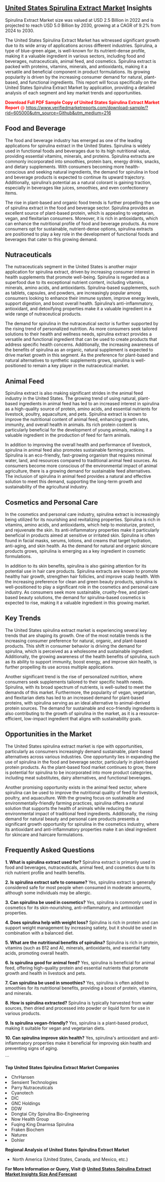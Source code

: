 <h2><a href="https://www.verifiedmarketreports.com/download-sample/?rid=605000&amp;utm_source=Github&amp;utm_medium=216" target="_blank">United States Spirulina Extract Market</a> Insights</h2><p>Spirulina Extract Market size was valued at USD 2.5 Billion in 2022 and is projected to reach USD 5.0 Billion by 2030, growing at a CAGR of 9.2% from 2024 to 2030.</p><p><p>The United States Spirulina Extract Market has witnessed significant growth due to its wide array of applications across different industries. Spirulina, a type of blue-green algae, is well-known for its nutrient-dense profile, making it a valuable ingredient in various sectors, including food and beverages, nutraceuticals, animal feed, and cosmetics. Spirulina extract is packed with proteins, vitamins, minerals, and antioxidants, making it a versatile and beneficial component in product formulations. Its growing popularity is driven by the increasing consumer demand for natural, plant-based, and functional ingredients. This report will focus specifically on the United States Spirulina Extract Market by application, providing a detailed analysis of each segment and key market trends and opportunities. <p><span class=""><span style="color: #ff0000;"><strong>Download Full PDF Sample Copy of United States Spirulina Extract Market Report</strong> @ </span><a href="https://www.verifiedmarketreports.com/download-sample/?rid=605000&amp;utm_source=Github&amp;utm_medium=216" target="_blank">https://www.verifiedmarketreports.com/download-sample/?rid=605000&amp;utm_source=Github&amp;utm_medium=216</a></span></p><h2>Food and Beverage</h2><p>The food and beverage industry has emerged as one of the leading applications for spirulina extract in the United States. Spirulina is widely used in functional foods and beverages due to its high nutritional value, providing essential vitamins, minerals, and proteins. Spirulina extracts are commonly incorporated into smoothies, protein bars, energy drinks, snacks, and dietary supplements. With consumers becoming more health-conscious and seeking natural ingredients, the demand for spirulina in food and beverage products is expected to continue its upward trajectory. Additionally, spirulina’s potential as a natural colorant is gaining traction, especially in beverages like juices, smoothies, and even confectionery items.</p><p>The rise in plant-based and organic food trends is further propelling the use of spirulina extract in the food and beverage sector. Spirulina provides an excellent source of plant-based protein, which is appealing to vegetarian, vegan, and flexitarian consumers. Moreover, it is rich in antioxidants, which can enhance the nutritional profile of food and beverage products. As more consumers opt for sustainable, nutrient-dense options, spirulina extracts are positioned to play a key role in the development of functional foods and beverages that cater to this growing demand.</p><h2>Nutraceuticals</h2><p>The nutraceuticals segment in the United States is another major application for spirulina extract, driven by increasing consumer interest in health supplements that promote well-being. Spirulina is regarded as a superfood due to its exceptional nutrient content, including vitamins, minerals, amino acids, and antioxidants. Spirulina-based supplements, such as tablets, capsules, and powders, are increasingly popular among consumers looking to enhance their immune system, improve energy levels, support digestion, and boost overall health. Spirulina’s anti-inflammatory, antioxidant, and detoxifying properties make it a valuable ingredient in a wide range of nutraceutical products.</p><p>The demand for spirulina in the nutraceutical sector is further supported by the rising trend of personalized nutrition. As more consumers seek tailored solutions to their health and wellness needs, spirulina extract provides a versatile and functional ingredient that can be used to create products that address specific health concerns. Additionally, the increasing awareness of the benefits of spirulina as an organic, natural supplement is expected to drive market growth in this segment. As the preference for plant-based and natural alternatives to synthetic supplements grows, spirulina is well-positioned to remain a key player in the nutraceutical market.</p><h2>Animal Feed</h2><p>Spirulina extract is also making significant strides in the animal feed industry in the United States. The growing trend of using natural, plant-based ingredients in animal feed has led to an increased interest in spirulina as a high-quality source of protein, amino acids, and essential nutrients for livestock, poultry, aquaculture, and pets. Spirulina extract is known to improve the nutritional content of animal feed, enhancing growth rates, immunity, and overall health in animals. Its rich protein content is particularly beneficial for the development of young animals, making it a valuable ingredient in the production of feed for farm animals.</p><p>In addition to improving the overall health and performance of livestock, spirulina in animal feed also promotes sustainable farming practices. Spirulina is an eco-friendly, fast-growing organism that requires minimal water, land, and resources compared to traditional animal feed sources. As consumers become more conscious of the environmental impact of animal agriculture, there is a growing demand for sustainable feed alternatives. The inclusion of spirulina in animal feed provides a natural and effective solution to meet this demand, supporting the long-term growth and sustainability of the agricultural industry.</p><h2>Cosmetics and Personal Care</h2><p>In the cosmetics and personal care industry, spirulina extract is increasingly being utilized for its nourishing and revitalizing properties. Spirulina is rich in vitamins, amino acids, and antioxidants, which help to moisturize, protect, and rejuvenate the skin. Its anti-inflammatory properties make it particularly beneficial in products aimed at sensitive or irritated skin. Spirulina is often found in facial masks, serums, lotions, and creams that target hydration, anti-aging, and skin health. As the demand for natural and organic skincare products grows, spirulina is emerging as a key ingredient in cosmetic formulations.</p><p>In addition to its skin benefits, spirulina is also gaining attention for its potential use in hair care products. Spirulina extracts are known to promote healthy hair growth, strengthen hair follicles, and improve scalp health. With the increasing preference for clean and green beauty products, spirulina is well-positioned to play a significant role in the cosmetics and personal care industry. As consumers seek more sustainable, cruelty-free, and plant-based beauty solutions, the demand for spirulina-based cosmetics is expected to rise, making it a valuable ingredient in this growing market.</p><h2>Key Trends</h2><p>The United States spirulina extract market is experiencing several key trends that are shaping its growth. One of the most notable trends is the increasing consumer preference for natural, organic, and plant-based products. This shift in consumer behavior is driving the demand for spirulina, which is perceived as a wholesome and sustainable ingredient. Additionally, the growing awareness of the health benefits of spirulina, such as its ability to support immunity, boost energy, and improve skin health, is further propelling its use across multiple applications.</p><p>Another significant trend is the rise of personalized nutrition, where consumers seek supplements tailored to their specific health needs. Spirulina, with its broad spectrum of nutrients, is well-suited to meet the demands of this market. Furthermore, the popularity of vegan, vegetarian, and flexitarian diets has led to an increased demand for plant-based proteins, with spirulina serving as an ideal alternative to animal-derived protein sources. The demand for sustainable and eco-friendly ingredients is also contributing to the growth of spirulina in the market, as it is a resource-efficient, low-impact ingredient that aligns with sustainability goals.</p><h2>Opportunities in the Market</h2><p>The United States spirulina extract market is ripe with opportunities, particularly as consumers increasingly demand sustainable, plant-based alternatives across various industries. One opportunity lies in expanding the use of spirulina in the food and beverage sector, particularly in plant-based protein products. As the plant-based food market continues to grow, there is potential for spirulina to be incorporated into more product categories, including meat substitutes, dairy alternatives, and functional beverages.</p><p>Another promising opportunity exists in the animal feed sector, where spirulina can be used to improve the nutritional quality of feed for livestock, poultry, and aquaculture. With the growing focus on sustainable and environmentally-friendly farming practices, spirulina offers a natural solution that supports the health of animals while reducing the environmental impact of traditional feed ingredients. Additionally, the rising demand for natural beauty and personal care products presents a significant growth opportunity for spirulina in the cosmetics industry, where its antioxidant and anti-inflammatory properties make it an ideal ingredient for skincare and haircare formulations.</p><h2>Frequently Asked Questions</h2><p><b>1. What is spirulina extract used for?</b> Spirulina extract is primarily used in food and beverages, nutraceuticals, animal feed, and cosmetics due to its rich nutrient profile and health benefits.</p><p><b>2. Is spirulina extract safe to consume?</b> Yes, spirulina extract is generally considered safe for most people when consumed in moderate amounts, although some individuals may be allergic.</p><p><b>3. Can spirulina be used in cosmetics?</b> Yes, spirulina is commonly used in cosmetics for its skin-nourishing, anti-inflammatory, and antioxidant properties.</p><p><b>4. Does spirulina help with weight loss?</b> Spirulina is rich in protein and can support weight management by increasing satiety, but it should be used in combination with a balanced diet.</p><p><b>5. What are the nutritional benefits of spirulina?</b> Spirulina is rich in protein, vitamins (such as B12 and A), minerals, antioxidants, and essential fatty acids, promoting overall health.</p><p><b>6. Is spirulina good for animal feed?</b> Yes, spirulina is beneficial for animal feed, offering high-quality protein and essential nutrients that promote growth and health in livestock and pets.</p><p><b>7. Can spirulina be used in smoothies?</b> Yes, spirulina is often added to smoothies for its nutritional benefits, providing a boost of protein, vitamins, and minerals.</p><p><b>8. How is spirulina extracted?</b> Spirulina is typically harvested from water sources, then dried and processed into powder or liquid form for use in various products.</p><p><b>9. Is spirulina vegan-friendly?</b> Yes, spirulina is a plant-based product, making it suitable for vegan and vegetarian diets.</p><p><b>10. Can spirulina improve skin health?</b> Yes, spirulina's antioxidant and anti-inflammatory properties make it beneficial for improving skin health and preventing signs of aging.</p>```</p><p><strong>Top United States Spirulina Extract Market Companies</strong></p><div data-test-id=""><p><li>ChrHansen</li><li> Sensient Technologies</li><li> Parry Nutraceuticals</li><li> Cyanotech</li><li> DIC</li><li> GNC Holdings</li><li> DDW</li><li> Dongtai City Spirulina Bio-Engineering</li><li> Now Health Group</li><li> Fuqing King Dnarmsa Spirulina</li><li> Fraken Biochem</li><li> Naturex</li><li> Dohler</li></p><div><strong>Regional Analysis of&nbsp;United States Spirulina Extract Market</strong></div><ul><li dir="ltr"><p dir="ltr">North America&nbsp;(United States, Canada, and Mexico, etc.)</p></li></ul><p><strong>For More Information or Query, Visit @&nbsp;</strong><strong><a href="https://www.verifiedmarketreports.com/product/spirulina-extract-market/?utm_source=Github&amp;utm_medium=216" target="_blank">United States Spirulina Extract Market Insights Size And Forecast</a></strong></p></div>
